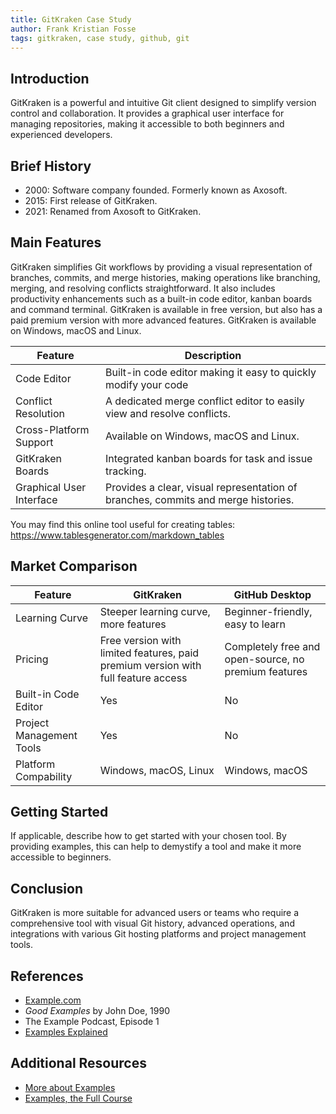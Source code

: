```yaml
---
title: GitKraken Case Study
author: Frank Kristian Fosse
tags: gitkraken, case study, github, git
---
```


## Introduction

GitKraken is a powerful and intuitive Git client designed to simplify version control and collaboration. It provides a graphical user interface for managing repositories, making it accessible to both beginners and experienced developers.

## Brief History

- 2000: Software company founded. Formerly known as Axosoft.
- 2015: First release of GitKraken.
- 2021: Renamed from Axosoft to GitKraken.

## Main Features

GitKraken simplifies Git workflows by providing a visual representation of branches, commits, and merge histories, making operations like branching, merging, and resolving conflicts straightforward. It also includes productivity enhancements such as a built-in code editor, kanban boards and command terminal. GitKraken is available in free version, but also has a paid premium version with more advanced features. GitKraken is available on Windows, macOS and Linux.

| Feature | Description |
| --- | --- |
| Code Editor | Built-in code editor making it easy to quickly modify your code |
| Conflict Resolution | A dedicated merge conflict editor to easily view and resolve conflicts. |
| Cross-Platform Support | Available on Windows, macOS and Linux. |
| GitKraken Boards | Integrated kanban boards for task and issue tracking. |
| Graphical User Interface | Provides a clear, visual representation of branches, commits and merge histories. |

You may find this online tool useful for creating tables: https://www.tablesgenerator.com/markdown_tables

## Market Comparison

| Feature | GitKraken | GitHub Desktop |
| --- | --- | --- |
| Learning Curve | Steeper learning curve, more features | Beginner-friendly, easy to learn |
| Pricing | Free version with limited features, paid premium version with full feature access | Completely free and open-source, no premium features |
| Built-in Code Editor | Yes | No |
| Project Management Tools | Yes | No |
| Platform Compability | Windows, macOS, Linux | Windows, macOS |



## Getting Started

If applicable, describe how to get started with your chosen tool. By providing examples, this can help to demystify a tool and make it more accessible to beginners.

## Conclusion

GitKraken is more suitable for advanced users or teams who require a comprehensive tool with visual Git history, advanced operations, and integrations with various Git hosting platforms and project management tools.

## References

- [Example.com](https://example.com)
- *Good Examples* by John Doe, 1990
- The Example Podcast, Episode 1
- [Examples Explained](https://youtu.be/dQw4w9WgXcQ)

## Additional Resources

- [More about Examples](https://example.com)
- [Examples, the Full Course](https://youtu.be/dQw4w9WgXcQ)